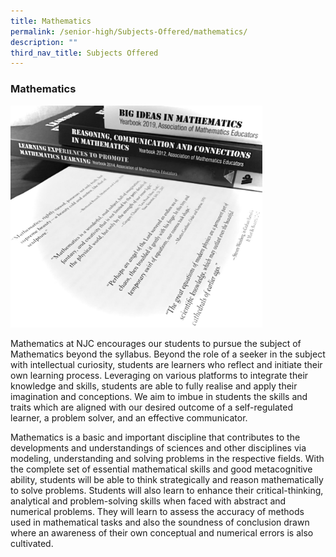```yaml
---
title: Mathematics
permalink: /senior-high/Subjects-Offered/mathematics/
description: ""
third_nav_title: Subjects Offered
---
```

### Mathematics

<img src="/images/SHmath1.png" 
     style="width:80%">
		 
Mathematics at NJC encourages our students to pursue the subject of Mathematics beyond the syllabus. Beyond the role of a seeker in the subject with intellectual curiosity, students are learners who reflect and initiate their own learning process. Leveraging on various platforms to integrate their knowledge and skills, students are able to fully realise and apply their imagination and conceptions. We aim to imbue in students the skills and traits which are aligned with our desired outcome of a self-regulated learner, a problem solver, and an effective communicator.

Mathematics is a basic and important discipline that contributes to the developments and understandings of sciences and other disciplines via modeling, understanding and solving problems in the respective fields. With the complete set of essential mathematical skills and good metacognitive ability, students will be able to think strategically and reason mathematically to solve problems. Students will also learn to enhance their critical-thinking, analytical and problem-solving skills when faced with abstract and numerical problems. They will learn to assess the accuracy of methods used in mathematical tasks and also the soundness of conclusion drawn where an awareness of their own conceptual and numerical errors is also cultivated.